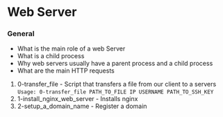 # Web Server

### General

- What is the main role of a web Server
- What is a child process
- Why web servers usually have a parent process and a child process
- What are the main HTTP requests


1. 0-transfer_file - Script that transfers a file from our client to a servers
    `Usage: 0-transfer_file PATH_TO_FILE IP USERNAME PATH_TO_SSH_KEY`
2. 1-install_nginx_web_server - Installs nginx
3. 2-setup_a_domain_name - Register a domain
